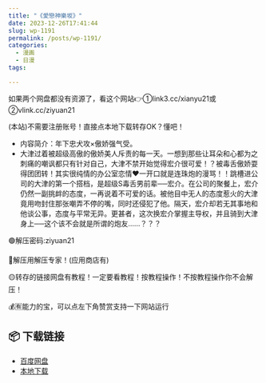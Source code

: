 ```yaml
---
title: "《愛戀神樂坂》"
date: 2023-12-26T17:41:44
slug: wp-1191
permalink: /posts/wp-1191/
categories:
  - 漫画
  - 日漫
tags:

---
```


如果两个网盘都没有资源了，看这个网站👉①link3.cc/xianyu21或②vlink.cc/ziyuan21

(本站)不需要注册账号！直接点本地下载转存OK？懂吧！

*   内容简介：年下忠犬攻×傲娇强气受。
*   大津过着被超级高傲的傲娇美人斥责的每一天。一想到那些让耳朵和心都为之刺痛的嘲讽都只有针对自己，大津不禁开始觉得宏介很可爱！？被毒舌傲娇耍得团团转！其实很纯情的办公室恋情♥一开口就是连珠炮的漫骂！！跳槽进公司的大津的第一个搭档，是超级S毒舌男前辈──宏介。在公司的聚餐上，宏介仍然一副挑衅的态度，一再说着不可爱的话。被他目中无人的态度惹火的大津竟用吻封住那张嘲弄不停的嘴，同时还侵犯了他。隔天，宏介却若无其事地和他谈公事，态度与平常无异。更甚者，这次换宏介掌握主导权，并且骑到大津身上──这个该不会就是所谓的炮友……？？？

🟢解压密码:ziyuan21

🔵解压用解压专家！(应用商店有)

🟡转存的链接网盘有教程！一定要看教程！按教程操作！不按教程操作你不会解压！

💰🈶能力的宝，可以点左下角赞赏支持一下网站运行

## 📦 下载链接
- [百度网盘](https://blziyuan21.com/pay-download/1191?key=c16197a937&down_id=0)
- [本地下载](https://blziyuan21.com/pay-download/1191?key=c16197a937&down_id=1)

